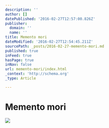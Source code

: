 ```yaml
---
description: ''
author: []
datePublished: '2016-02-27T12:57:00.826Z'
publisher:
  domain: ''
  name: ''
title: Memento mori
dateModified: '2016-02-27T12:54:45.211Z'
sourcePath: _posts/2016-02-27-memento-mori.md
published: true
inFeed: true
hasPage: true
inNav: false
url: memento-mori/index.html
_context: 'http://schema.org'
_type: Article

---
```

# Memento mori
![](https://the-grid-user-content.s3-us-west-2.amazonaws.com/f305ac01-b141-4a37-99f1-7917c40ac309.png)